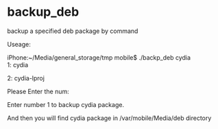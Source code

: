 # backup_deb
backup a specified deb package by command 

Useage: 

iPhone:~/Media/general_storage/tmp mobile$ ./backp_deb  cydia          
1: cydia

2: cydia-lproj

Please Enter the num:

Enter number 1 to backup cydia package.

And then you will find cydia package in /var/mobile/Media/deb directory
